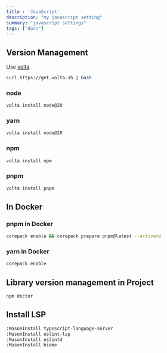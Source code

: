 ```yaml
---
title : 'JavaScript'
description: "my javascript setting"
summary: "javascript settings"
tags: ["docs"]
---
```


## Version Management

Use [volta](https://volta.sh/).

```bash
curl https://get.volta.sh | bash
```

### node

```bash
volta install node@20
```

### yarn

```bash
volta install node@20
```

### npm

```bash
volta install npm
```

### pnpm

```bash
volta install pnpm
```

## In Docker

### pnpm in Docker

```bash
corepack enable && corepack prepare pnpm@latest --activate
```

### yarn in Docker

```bash
corepack enable
```

## Library version management in Project

```bash
npm doctor
```

## Install LSP

```bash
:MasonInstall typescript-language-server
:MasonInstall eslint-lsp
:MasonInstall eslintd
:MasonInstall biome
```
